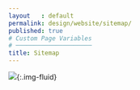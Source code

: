```yaml
---
layout   : default
permalink: design/website/sitemap/
published: true
# Custom Page Variables
# ─────────────────────
title: Sitemap
---
```

![](../../../images/sitemap.png){:.img-fluid}